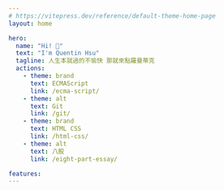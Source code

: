 ```yaml
---
# https://vitepress.dev/reference/default-theme-home-page
layout: home

hero:
  name: "Hi! 👋"
  text: "I'm Quentin Hsu"
  tagline: 人生本就過的不愉快 那就來點羅曼蒂克
  actions:
    - theme: brand
      text: ECMAScript
      link: /ecma-script/
    - theme: alt
      text: Git
      link: /git/
    - theme: brand
      text: HTML CSS
      link: /html-css/
    - theme: alt
      text: 八股
      link: /eight-part-essay/

features:
---
```

